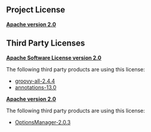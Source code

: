 <!-- Created by CodeLicenseManager -->
## Project License

__[Apache version 2.0](https://github.com/tombensve/MarkdownDoc/blob/master/Docs/licsApache-2.0.md)__

## Third Party Licenses

__[Apache Software License version 2.0](http://www.apache.org/licenses/LICENSE-2.0.txt)__

The following third party products are using this license:

* [groovy-all-2.4.4](http://groovy-lang.org)
* [annotations-13.0](http://www.jetbrains.org)

__[Apache version 2.0](http://www.apache.org/licenses/LICENSE-2.0.html)__

The following third party products are using this license:

* [OptionsManager-2.0.3](http://github.com/tombensve/OptionsManager)

<!-- CLM -->
